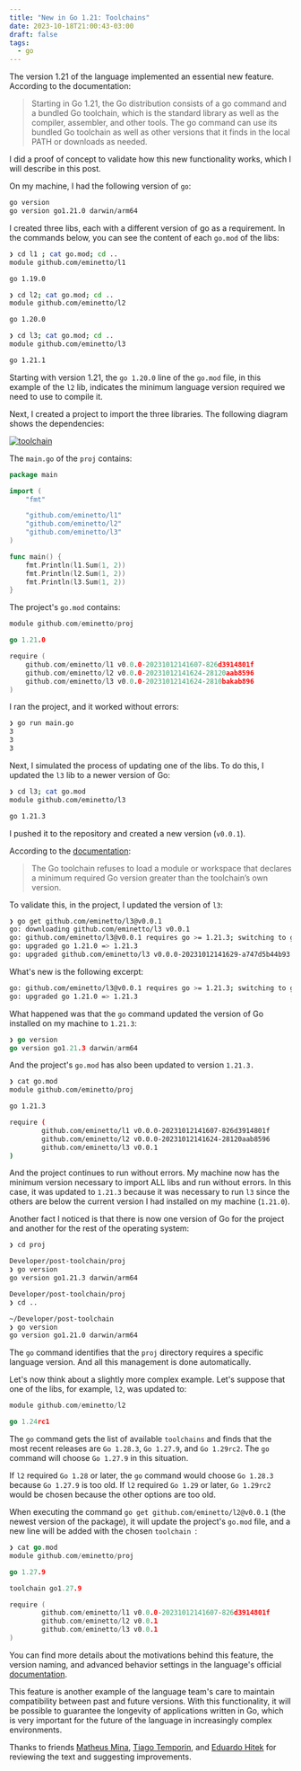 ```yaml
---
title: "New in Go 1.21: Toolchains"
date: 2023-10-18T21:00:43-03:00
draft: false
tags:
  - go
---
```


The version 1.21 of the language implemented an essential new feature. According to the documentation:

> Starting in Go 1.21, the Go distribution consists of a go command and a bundled Go toolchain, which is the standard library as well as the compiler, assembler, and other tools. The go command can use its bundled Go toolchain as well as other versions that it finds in the local PATH or downloads as needed.

I did a proof of concept to validate how this new functionality works, which I will describe in this post.

On my machine, I had the following version of `go`:

```bash
go version
go version go1.21.0 darwin/arm64
```

I created three libs, each with a different version of go as a requirement. In the commands below, you can see the content of each `go.mod` of the libs:

```bash
❯ cd l1 ; cat go.mod; cd ..
module github.com/eminetto/l1

go 1.19.0

❯ cd l2; cat go.mod; cd ..
module github.com/eminetto/l2

go 1.20.0

❯ cd l3; cat go.mod; cd ..
module github.com/eminetto/l3

go 1.21.1
```

Starting with version 1.21, the `go 1.20.0` line of the `go.mod` file, in this example of the `l2` lib, indicates the minimum language version required we need to use to compile it.

Next, I created a project to import the three libraries. The following diagram shows the dependencies:

[![toolchain](/images/posts/toolchain.png)](/images/posts/toolchain.png)

The `main.go` of the `proj` contains:

```go
package main

import (
	"fmt"

	"github.com/eminetto/l1"
	"github.com/eminetto/l2"
	"github.com/eminetto/l3"
)

func main() {
	fmt.Println(l1.Sum(1, 2))
	fmt.Println(l2.Sum(1, 2))
	fmt.Println(l3.Sum(1, 2))
}
```

The project's `go.mod` contains:

```go
module github.com/eminetto/proj

go 1.21.0

require (
	github.com/eminetto/l1 v0.0.0-20231012141607-826d3914801f
	github.com/eminetto/l2 v0.0.0-20231012141624-28120aab8596
	github.com/eminetto/l3 v0.0.0-20231012141624-2810bakab896
)
```

I ran the project, and it worked without errors:

```bash
❯ go run main.go
3
3
3
```

Next, I simulated the process of updating one of the libs.
To do this, I updated the `l3` lib to a newer version of Go:

```bash
❯ cd l3; cat go.mod
module github.com/eminetto/l3

go 1.21.3
```

I pushed it to the repository and created a new version (`v0.0.1`).

According to the [documentation](https://tip.golang.org/doc/toolchain):

> The Go toolchain refuses to load a module or workspace that declares a minimum required Go version greater than the toolchain’s own version.

To validate this, in the project, I updated the version of `l3`:

```bash
❯ go get github.com/eminetto/l3@v0.0.1
go: downloading github.com/eminetto/l3 v0.0.1
go: github.com/eminetto/l3@v0.0.1 requires go >= 1.21.3; switching to go1.21.3
go: upgraded go 1.21.0 => 1.21.3
go: upgraded github.com/eminetto/l3 v0.0.0-20231012141629-a747d5b44b93 => v0.0.1
```

What's new is the following excerpt:

```bash
go: github.com/eminetto/l3@v0.0.1 requires go >= 1.21.3; switching to go1.21.3
go: upgraded go 1.21.0 => 1.21.3

```

What happened was that the `go` command updated the version of Go installed on my machine to `1.21.3`:

```go
❯ go version
go version go1.21.3 darwin/arm64
```

And the project's `go.mod` has also been updated to version `1.21.3.`

```bash
❯ cat go.mod
module github.com/eminetto/proj

go 1.21.3

require (
        github.com/eminetto/l1 v0.0.0-20231012141607-826d3914801f
        github.com/eminetto/l2 v0.0.0-20231012141624-28120aab8596
        github.com/eminetto/l3 v0.0.1
)
```

And the project continues to run without errors. My machine now has the minimum version necessary to import ALL libs and run without errors. In this case, it was updated to `1.21.3` because it was necessary to run `l3` since the others are below the current version I had installed on my machine (`1.21.0`).

Another fact I noticed is that there is now one version of Go for the project and another for the rest of the operating system:

```bash
❯ cd proj

Developer/post-toolchain/proj
❯ go version
go version go1.21.3 darwin/arm64

Developer/post-toolchain/proj
❯ cd ..

~/Developer/post-toolchain
❯ go version
go version go1.21.0 darwin/arm64
```

The `go` command identifies that the `proj` directory requires a specific language version. And all this management is done automatically.

Let's now think about a slightly more complex example. Let's suppose that one of the libs, for example, `l2`, was updated to:

```go
module github.com/eminetto/l2

go 1.24rc1
```

The `go` command gets the list of available `toolchains` and finds that the most recent releases are `Go 1.28.3`, `Go 1.27.9`, and `Go 1.29rc2`. The `go` command will choose `Go 1.27.9` in this situation.

If `l2` required `Go 1.28` or later, the `go` command would choose `Go 1.28.3` because `Go 1.27.9` is too old. If `l2` required `Go 1.29` or later, `Go 1.29rc2` would be chosen because the other options are too old.

When executing the command `go get github.com/eminetto/l2@v0.0.1` (the newest version of the package), it will update the project's `go.mod` file, and a new line will be added with the chosen `toolchain `:

```go
❯ cat go.mod
module github.com/eminetto/proj

go 1.27.9

toolchain go1.27.9

require (
        github.com/eminetto/l1 v0.0.0-20231012141607-826d3914801f
        github.com/eminetto/l2 v0.0.1
        github.com/eminetto/l3 v0.0.1
)

```

You can find more details about the motivations behind this feature, the version naming, and advanced behavior settings in the language's official [documentation](https://tip.golang.org/doc/toolchain).

This feature is another example of the language team's care to maintain compatibility between past and future versions. With this functionality, it will be possible to guarantee the longevity of applications written in Go, which is very important for the future of the language in increasingly complex environments.

Thanks to friends [Matheus Mina](https://www.mfbmina.dev/), [Tiago Temporin](https://aprendagolang.com.br/), and [Eduardo Hitek](http://eduardohitek.dev) for reviewing the text and suggesting improvements.

